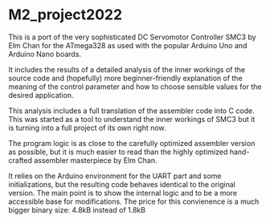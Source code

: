 # M2_project2022
This is a port of the very sophisticated DC Servomotor Controller SMC3 by Elm Chan for the ATmega328 as used with the popular Arduino Uno and Arduino Nano boards.

It includes the results of a detailed analysis of the inner workings of the source code and (hopefully) more beginner-friendly explanation of the meaning of the control parameter and how to choose sensible values for the desired application.

This analysis includes a full translation of the assembler code into C code. This was started as a tool to understand the inner workings of SMC3 but it is turning into a full project of its own right now.

The program logic is as close to the carefully optimized assembler version as possible, but it is much easier to read than the highly optimized hand-crafted assembler masterpiece by Elm Chan.

It relies on the Arduino environment for the UART part and some initializations, but the resulting code behaves identical to the original version. The main point is to show the internal logic and to be a more accessible base for modifications. The price for this convienence is a much bigger binary size: 4.8kB instead of 1.8kB
